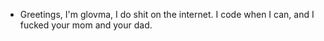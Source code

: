 - Greetings, I'm glovma, I do shit on the internet. I code when I can, and I fucked your mom and your dad.
